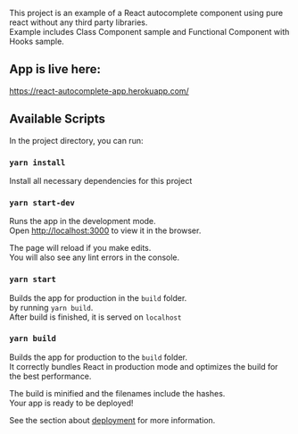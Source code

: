 This project is an example of a React autocomplete component using pure react without any third party libraries. <br />
Example includes Class Component sample and Functional Component with Hooks sample.

## App is live here:
https://react-autocomplete-app.herokuapp.com/

## Available Scripts

In the project directory, you can run:
### `yarn install`

Install all necessary dependencies for this project



### `yarn start-dev`

Runs the app in the development mode.<br />
Open [http://localhost:3000](http://localhost:3000) to view it in the browser.

The page will reload if you make edits.<br />
You will also see any lint errors in the console.

### `yarn start`
Builds the app for production in the `build` folder.<br /> by running `yarn build`. <br />
After build is finished, it is served on `localhost`

### `yarn build`

Builds the app for production to the `build` folder.<br />
It correctly bundles React in production mode and optimizes the build for the best performance.

The build is minified and the filenames include the hashes.<br />
Your app is ready to be deployed!

See the section about [deployment](https://facebook.github.io/create-react-app/docs/deployment) for more information.


